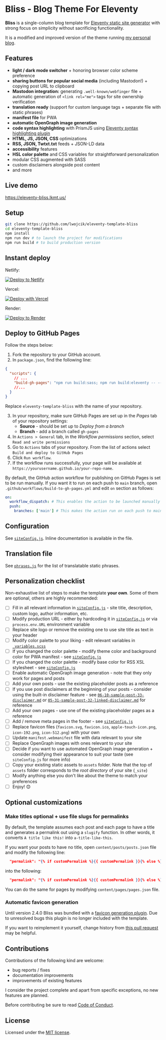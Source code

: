 # Bliss - Blog Theme For Eleventy

**Bliss** is a single-column blog template for [Eleventy static site generator](https://11ty.dev) with strong focus on simplicity without sacrificing functionality.

It is a modified and improved version of the theme running [my personal blog](https://blog.lukaszwojcik.net/).

## Features

- **light / dark mode switcher** + honoring browser color scheme preference
- **sharing buttons for popular social media** (including Mastodon!) + copying post URL to clipboard
- **Mastodon integration:** generating `.well-known/webfinger` file + automatic generation of `<link rel="me">` tags for site ownership verification
- **translation ready** (support for custom language tags + separate file with static phrases)
- **manifest file** for PWA
- **automatic OpenGraph image generation**
- **code syntax highlighting** with PrismJS using [Eleventy syntax highlighting plugin](https://www.11ty.dev/docs/plugins/syntaxhighlight/)
- **HTML, JS, JSON, CSS** optimizations
- **RSS, JSON, Twtxt.txt** feeds + JSON-LD data
- **accessibility** features
- **HSL color palette** and CSS variables for straightforward personalization
- modular CSS augmented with SASS
- custom disclaimers alongside post content
- and more

## Live demo

https://eleventy-bliss.lkmt.us/

## Setup

```bash
git clone https://github.com/lwojcik/eleventy-template-bliss
cd eleventy-template-bliss
npm install
npm run dev # to launch the project for modifications
npm run build # to build production version
```

## Instant deploy

Netlify:

[![Deploy to Netlify](https://www.netlify.com/img/deploy/button.svg)](https://app.netlify.com/start/deploy?repository=https://github.com/lwojcik/eleventy-template-bliss)

Vercel:

[![Deploy with Vercel](https://vercel.com/button)](https://vercel.com/new/clone?repository-url=https://github.com/lwojcik/eleventy-template-bliss)

Render:

[![Deploy to Render](https://render.com/images/deploy-to-render-button.svg)](https://render.com/deploy?repo=https://github.com/lwojcik/eleventy-template-bliss)

## Deploy to GitHub Pages

Follow the steps below:

1. Fork the repository to your GitHub account.
2. In `package.json`, find the following line:

```json
{
  "scripts": {
    // ...
    "build-gh-pages": "npm run build:sass; npm run build:eleventy -- --pathprefix=/eleventy-template-bliss/",
    //...
  }
}
```

Replace `eleventy-template-bliss` with the name of your repository.

3. In your repository, make sure GitHub Pages are set up in the _Pages_ tab of your repository settings:
   - **Source** - should be set up to _Deploy from a branch_
   - **Branch** - add a branch called `gh-pages`
4. In `Actions > General` tab, in the _Workflow permissions_ section, select `Read and write permissions`
5. Go to `Actions` tabs of your repository. From the list of actions select `Build and deploy to GitHub Pages`
6. Click `Run workflow`.
7. If the workflow runs successfully, your page will be available at `https://yourusername.github.io/your-repo-name`.

By default, the GitHub action workflow for publishing on GitHub Pages is set to be run manually. If you want it to run on each push to `main` branch, open `.github/workflows/build-to-gh-pages.yml` and edit `on` section as follows:

```yaml
on:
  workflow_dispatch: # This enables the action to be launched manually from GitHub Actions tab
  push:
    branches: ['main'] # This makes the action run on each push to main branch
```

## Configuration

See [`siteConfig.js`](./content/_data/siteConfig.js). Inline documentation is available in the file.

## Translation file

See [`phrases.js`](./content/_data/phrases.js) for the list of translatable static phrases.

## Personalization checklist

Non-exhaustive list of steps to make the template **your own**. Some of them are optional, others are highly recommended:

- [ ] Fill in all relevant information in [`siteConfig.js`](./content/_data/siteConfig.js) - site title, description, custom logo, author information, etc.
- [ ] Modify production URL - either by hardcoding it in [`siteConfig.js`](./content/_data/siteConfig.js) or via `process.env.URL` environment variable
- [ ] Replace site logo or remove the existing one to use site title as text in your header
- [ ] Modify color palette to your liking - edit relevant variables in [`_variables.scss`](./src/styles/_variables.scss)
- [ ] If you changed the color palette - modify theme color and background color for PWA manifest - see [`siteConfig.js`](./content/_data/siteConfig.js)
- [ ] If you changed the color palette - modify base color for RSS XSL stylesheet - see [`siteConfig.js`](./content/_data/siteConfig.js)
- [ ] Enable automatic OpenGraph image generation - note that they only work for pages and posts
- [ ] Add your own posts - use the existing placeholder posts as a reference
- [ ] If you use post disclaimers at the beginning of your posts - consider using the built-in disclaimer feature - see [`06-10-sample-post-33-disclaimer.md`](./content/posts/2023/06-10-sample-post-33-disclaimer.md) or [`05-31-sample-post-32-linked-disclaimer.md`](./content/posts/2023/05-31-sample-post-32-linked-disclaimer.md) for reference
- [ ] Add your own pages - use one of the existing placeholder pages as a reference
- [ ] Add / remove meta pages in the footer - see [`siteConfig.js`](./content/_data/siteConfig.js)
- [ ] Replace favicon files (`favicon.svg`, `favicon.ico`, `apple-touch-icon.png`, `icon-192.png`, `icon-512.png`) with your own
- [ ] Update `manifest.webmanifest` file with data relevant to your site
- [ ] Replace OpenGraph images with ones relevant to your site
- [ ] Decide if you want to use automated OpenGraph image generation + consider modifying their appearance to suit your taste (see `siteConfig.js` for more info)
- [ ] Copy your existing static assets to `assets` folder. Note that the top of `assets` folder corresponds to the _root directory_ of your site (`_site`)
- [ ] Modify anything else you don't like about the theme to match your preferences
- [ ] Enjoy! 😊

## Optional customizations

### Make titles optional + use file slugs for permalinks

By default, the template assumes each post and each page to have a title and generates a permalink out using a `slugify` function. In other words, it converts `A title like this!` into `a-title-like-this`.

If you want your posts to have no title, open `content/posts/posts.json` file and modify the following line:

```json
  "permalink": "{% if customPermalink %}{{ customPermalink }}{% else %}/{{ title | slugify }}/{% endif %}",
```

into the following:

```json
  "permalink": "{% if customPermalink %}{{ customPermalink }}{% else %}/{{ page.fileSlug }}/{% endif %}",
```

You can do the same for pages by modifying `content/pages/pages.json` file.

### Automatic favicon generation

Until version 2.4.0 Bliss was bundled with a [favicon generation plugin](https://www.npmjs.com/package/eleventy-plugin-gen-favicons). Due to unresolved bugs this plugin is no longer included with the template.

If you want to reimplement it yourself, change history from [this pull request](https://github.com/lwojcik/eleventy-template-bliss/pull/99) may be helpful.

## Contributions

Contributions of the following kind are welcome:

- bug reports / fixes
- documentation improvements
- improvements of existing features

I consider the project complete and apart from specific exceptions, no new features are planned.

Before contributing be sure to read [Code of Conduct](./CODE_OF_CONDUCT.md).

## License

Licensed under the [MIT license](./LICENSE).
